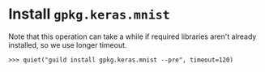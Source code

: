 # Install `gpkg.keras.mnist`

Note that this operation can take a while if required libraries aren't
already installed, so we use longer timeout.

    >>> quiet("guild install gpkg.keras.mnist --pre", timeout=120)
